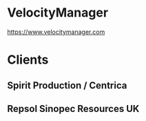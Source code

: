 # VelocityManager

https://www.velocitymanager.com


# Clients

## Spirit Production / Centrica

## Repsol Sinopec Resources UK
